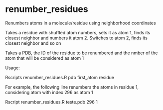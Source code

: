 # renumber_residues
Renumbers atoms in a molecule/residue using neighborhood coordinates

Takes a residue with shuffled atom numbers, sets it as atom 1, finds its closest neighbor and numbers it atom 2. Switches to atom 2, finds its closest neighbor and so on

Takes a PDB, the ID of the residue to be renumbered and the nmber of the atom that will be considered as atom 1

Usage:

Rscripts renumber_residues.R pdb first_atom residue

For example, the following line renumbers the atoms in residue 1, considering atom with index 296 as atom 1

Rscript renumber_residues.R teste.pdb 296 1
